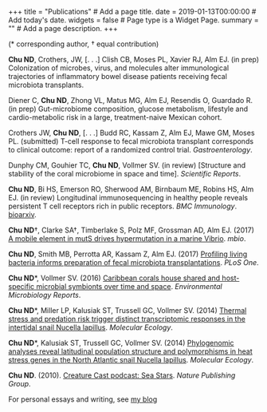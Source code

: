 +++
title = "Publications"  # Add a page title.
date = 2019-01-13T00:00:00  # Add today's date.
widgets = false  # Page type is a Widget Page.
summary = ""  # Add a page description.
+++

(* corresponding author, † equal contribution)

<i class="fas fa-poo-storm"></i> **Chu ND**, Crothers, JW, [. . .] Clish CB, Moses PL, Xavier RJ, Alm EJ. (in prep) Colonization of microbes, virus, and molecules alter immunological trajectories of inflammatory bowel disease patients receiving fecal microbiota transplants. 

<i class="fas fa-poo-storm"></i> Diener C, **Chu ND**, Zhong VL, Matus MG, Alm EJ, Resendis O, Guardado R. (in prep) Gut-microbiome composition, glucose metabolism, lifestyle and cardio-metabolic risk in a large, treatment-naive Mexican cohort.

<i class="fas fa-poo-storm"></i> Crothers JW, **Chu ND**, [. . .] Budd RC, Kassam Z, Alm EJ, Mawe GM, Moses PL. (submitted) T-cell response to fecal microbiota transplant corresponds to clinical outcome: report of a randomized control trial. *Gastroenterology*.

<i class="fas fa-fish"></i> Dunphy CM, Gouhier TC, **Chu ND**, Vollmer SV. (in review) [Structure and stability of the coral microbiome in space and time]. *Scientific Reports*.

<i class="fas fa-tint"></i> **Chu ND**, Bi HS, Emerson RO, Sherwood AM, Birnbaum ME, Robins HS, Alm EJ. (in review) Longitudinal immunosequencing in healthy people reveals persistent T cell receptors rich in public receptors. *BMC Immunology*. [bioarxiv](https://www.biorxiv.org/content/early/2018/02/08/262667).

<i class="fas fa-dna"></i> **Chu ND**†, Clarke SA†, Timberlake S, Polz MF, Grossman AD, Alm EJ. (2017) [A mobile element in mutS drives hypermutation in a marine Vibrio](https://mbio.asm.org/content/8/1/e02045-16). *mbio*.

<i class="fas fa-poo-storm"></i> **Chu ND**, Smith MB, Perrotta AR, Kassam Z, Alm EJ. (2017) [Profiling living bacteria informs preparation of fecal microbiota transplantations](https://journals.plos.org/plosone/article?id=10.1371/journal.pone.0170922). *PLoS One*.

<i class="fas fa-fish"></i> **Chu ND**\*, Vollmer SV. (2016) [Caribbean corals house shared and host-specific microbial symbionts over time and space](https://onlinelibrary.wiley.com/doi/full/10.1111/1758-2229.12412). *Environmental Microbiology Reports*.

<i class="fas fa-water"></i> **Chu ND**\*, Miller LP, Kalusiak ST, Trussell GC, Vollmer SV. (2014) [Thermal stress and predation risk trigger distinct transcriptomic responses in the intertidal snail Nucella lapillus](https://onlinelibrary.wiley.com/doi/full/10.1111/mec.12994). *Molecular Ecology*.

<i class="fas fa-water"></i> **Chu ND**\*, Kalusiak ST, Trussell GC, Vollmer SV. (2014) [Phylogenomic analyses reveal latitudinal population structure and polymorphisms in heat stress genes in the North Atlantic snail Nucella lapillus](https://onlinelibrary.wiley.com/doi/full/10.1111/mec.12681). *Molecular Ecology*.

<i class="fas fa-fish"></i> **Chu ND**. (2010). [Creature Cast podcast: Sea Stars](http://creaturecast.org/archives/1360-creaturecast-sea-stars). *Nature Publishing Group*. 

For personal essays and writing, see [my blog](https://nathanieldchu.github.io/blog)
